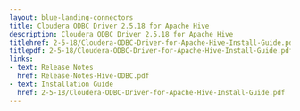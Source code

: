 ```yaml
---
layout: blue-landing-connectors
title: Cloudera ODBC Driver 2.5.18 for Apache Hive
description: Cloudera ODBC Driver 2.5.18 for Apache Hive
titlehref: 2-5-18/Cloudera-ODBC-Driver-for-Apache-Hive-Install-Guide.pdf
titlepdf: 2-5-18/Cloudera-ODBC-Driver-for-Apache-Hive-Install-Guide.pdf
links:
- text: Release Notes
  href: Release-Notes-Hive-ODBC.pdf
- text: Installation Guide
  href: 2-5-18/Cloudera-ODBC-Driver-for-Apache-Hive-Install-Guide.pdf
---
```

